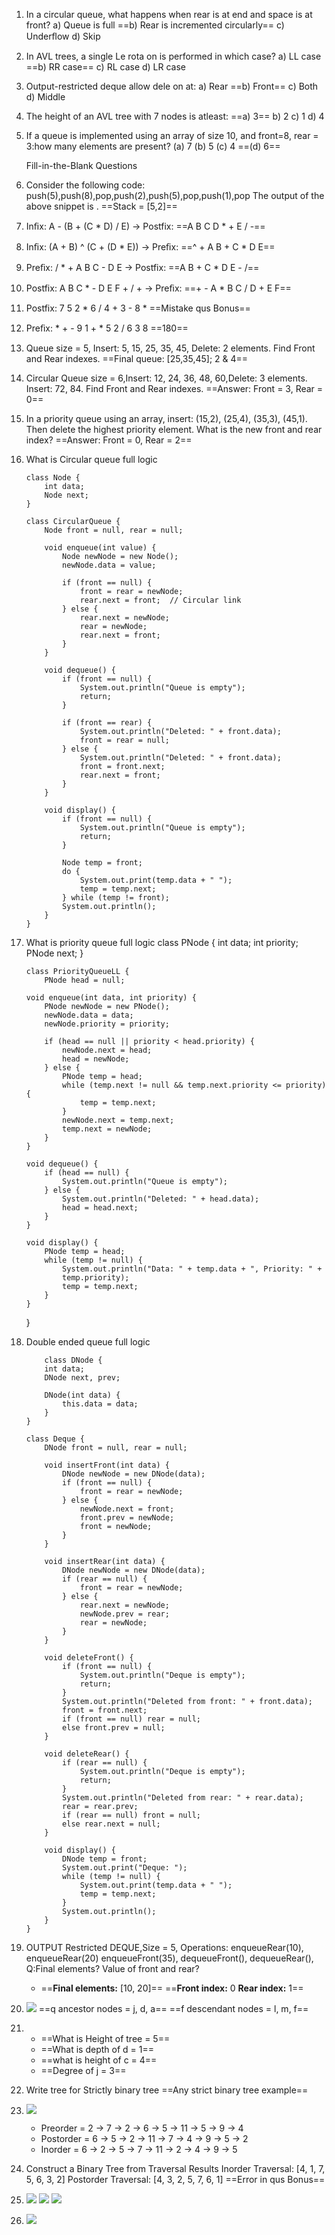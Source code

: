 
1) In a circular queue, what happens when rear is at end and space is at front?
	a)  Queue is full
	==b) Rear is incremented circularly==
	c) Underﬂow
	d) Skip
	
2) In AVL trees, a single Le rota on is performed in which case?
	a) LL case 
	==b) RR case==
	c) RL case
	d) LR case
	
3) Output-restricted deque allow dele on at:
	a) Rear
	==b) Front==
	c) Both
	d) Middle
	
4) The height of an AVL tree with 7 nodes is atleast:
	==a) 3==
	b) 2
	c) 1
	d) 4
	
5) If a queue is implemented using an array of size 10, and front=8, 
    rear = 3:how many elements are present?
	(a) 7
	(b) 5
	(c) 4
	==(d) 6==

	Fill-in-the-Blank Questions
	
6) Consider the following code:
	push(5),push(8),pop,push(2),push(5),pop,push(1),pop
	The output of the above snippet is .  ==Stack = [5,2]==
7) Inﬁx: A - (B + (C * D) / E) → Postfix:   ==A B C D * + E / -==
8) Inﬁx: (A + B) ^ (C + (D * E)) → Preﬁx:    ==^ + A B + C * D E==
9) Preﬁx: / * + A B C - D E → Postfix:    ==A B + C * D E - /==
10) Postfix: A B C * - D E F + / + → Preﬁx:    ==+ - A * B C / D + E F==
11) Postfix: 7 5 2 * 6 / 4 + 3 - 8 *   ==Mistake qus  Bonus==
12) Preﬁx: * + - 9 1 + * 5 2 / 6 3 8   ==180==
13) Queue size = 5, Insert: 5, 15, 25, 35, 45, Delete: 2 elements.
    Find Front and Rear indexes.   ==Final queue: [25,35,45];    2 & 4==
14) Circular Queue size = 6,Insert: 12, 24, 36, 48, 60,Delete: 3 elements. Insert: 72, 84.
	  Find Front and Rear indexes.   ==Answer: Front = 3, Rear = 0==
15) In a priority queue using an array, insert:
	(15,2), (25,4), (35,3), (45,1). Then delete the highest priority element.
	What is the new front and rear index?   ==Answer: Front = 0, Rear = 2==
16) What is Circular queue full logic

		class Node {
		    int data;
		    Node next;
		}
		
		class CircularQueue {
		    Node front = null, rear = null;
		
		    void enqueue(int value) {
		        Node newNode = new Node();
		        newNode.data = value;
		
		        if (front == null) {
		            front = rear = newNode;
		            rear.next = front;  // Circular link
		        } else {
		            rear.next = newNode;
		            rear = newNode;
		            rear.next = front;
		        }
		    }
		
		    void dequeue() {
		        if (front == null) {
		            System.out.println("Queue is empty");
		            return;
		        }
		
		        if (front == rear) {
		            System.out.println("Deleted: " + front.data);
		            front = rear = null;
		        } else {
		            System.out.println("Deleted: " + front.data);
		            front = front.next;
		            rear.next = front;
		        }
		    }
		
		    void display() {
		        if (front == null) {
		            System.out.println("Queue is empty");
		            return;
		        }
		
		        Node temp = front;
		        do {
		            System.out.print(temp.data + " ");
		            temp = temp.next;
		        } while (temp != front);
		        System.out.println();
		    }
		}

17) What is priority queue full logic
	   class PNode {
		    int data;
		    int priority;
		    PNode next;
		 }
		
		class PriorityQueueLL {
		    PNode head = null;
		
	    void enqueue(int data, int priority) {
	        PNode newNode = new PNode();
	        newNode.data = data;
	        newNode.priority = priority;
	
	        if (head == null || priority < head.priority) {
	            newNode.next = head;
	            head = newNode;
	        } else {
	            PNode temp = head;
	            while (temp.next != null && temp.next.priority <= priority) {
	                temp = temp.next;
	            }
	            newNode.next = temp.next;
	            temp.next = newNode;
	        }
	    }
	
	    void dequeue() {
	        if (head == null) {
	            System.out.println("Queue is empty");
	        } else {
	            System.out.println("Deleted: " + head.data);
	            head = head.next;
	        }
	    }
	
	    void display() {
	        PNode temp = head;
	        while (temp != null) {
	            System.out.println("Data: " + temp.data + ", Priority: " + 
	            temp.priority);
	            temp = temp.next;
	        }
	    }
	   }

18) Double ended queue full logic

			class DNode {
		    int data;
		    DNode next, prev;
		
		    DNode(int data) {
		        this.data = data;
		    }
		}
		
		class Deque {
		    DNode front = null, rear = null;
		
		    void insertFront(int data) {
		        DNode newNode = new DNode(data);
		        if (front == null) {
		            front = rear = newNode;
		        } else {
		            newNode.next = front;
		            front.prev = newNode;
		            front = newNode;
		        }
		    }
		
		    void insertRear(int data) {
		        DNode newNode = new DNode(data);
		        if (rear == null) {
		            front = rear = newNode;
		        } else {
		            rear.next = newNode;
		            newNode.prev = rear;
		            rear = newNode;
		        }
		    }
		
		    void deleteFront() {
		        if (front == null) {
		            System.out.println("Deque is empty");
		            return;
		        }
		        System.out.println("Deleted from front: " + front.data);
		        front = front.next;
		        if (front == null) rear = null;
		        else front.prev = null;
		    }
		
		    void deleteRear() {
		        if (rear == null) {
		            System.out.println("Deque is empty");
		            return;
		        }
		        System.out.println("Deleted from rear: " + rear.data);
		        rear = rear.prev;
		        if (rear == null) front = null;
		        else rear.next = null;
		    }
		
		    void display() {
		        DNode temp = front;
		        System.out.print("Deque: ");
		        while (temp != null) {
		            System.out.print(temp.data + " ");
		            temp = temp.next;
		        }
		        System.out.println();
		    }
		}

19) OUTPUT Restricted DEQUE,Size = 5,
	Operations: enqueueRear(10), enqueueRear(20)
	enqueueFront(35), dequeueFront(), dequeueRear(),
	Q:Final elements? Value of front and rear?  
	 - ==**Final elements:** [10, 20]==
	==**Front index:** 0 **Rear index:** 1==

20) ![](/ZettleKasten/Unsorted/Attachment/Pasted_image_20250626033751.png)
		 ==q ancestor nodes = j, d, a==
		 ==f descendant nodes = l, m, f==

21) 
	- ==What is Height of tree = 5==
	- ==What is depth of d  = 1== 
	- ==what is height of c = 4==
	- ==Degree of j = 3==




22) Write tree for Strictly binary tree  ==Any strict binary tree example==

23) ![](/ZettleKasten/Unsorted/Attachment/Pasted_image_20250626033948.png)

	- Preorder = 2 → 7 → 2 → 6 → 5 → 11 → 5 → 9 → 4  
	- Postorder = 6 → 5 → 2 → 11 → 7 → 4 → 9 → 5 → 2
	- Inorder = 6 → 2 → 5 → 7 → 11 → 2 → 4 → 9 → 5
	
24) Construct a Binary Tree from Traversal Results
	Inorder Traversal: [4, 1, 7, 5, 6, 3, 2]
	Postorder Traversal: [4, 3, 2, 5, 7, 6, 1]
		==Error in qus Bonus==

25) ![](/ZettleKasten/Unsorted/Attachment/Pasted_image_20250626034108.png)
	![](/ZettleKasten/Unsorted/Attachment/Pasted_image_20250626043443.png)
	![](/ZettleKasten/Unsorted/Attachment/Pasted_image_20250626043540.png)
    

26) ![](/ZettleKasten/Unsorted/Attachment/Pasted_image_20250626034143.png)